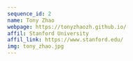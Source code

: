 ```yaml
---
sequence_id: 2
name: Tony Zhao
webpage: https://tonyzhaozh.github.io/
affil: Stanford University
affil_link: https://www.stanford.edu/
img: tony_zhao.jpg
---
```

